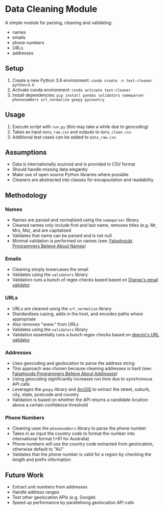 # Data Cleaning Module

A simple module for parsing, cleaning and validating:

- names
- emails
- phone numbers
- URLs
- addresses

## Setup

1. Create a new Python 3.6 environment: `conda create -n text-cleaner python=3.6`
2. Activate conda environment: `conda activate text-cleaner`
3. Install dependencies: `pip install pandas validators nameparser phonenumbers url_normalize geopy pycountry`

## Usage

1. Execute script with `run.py` (this may take a while due to geocoding)
2. Takes as input `data_raw.csv` and outputs to `data_clean.csv`
3. Additional test cases can be added to `data_raw.csv`

## Assumptions

- Data is internationally sourced and is provided in CSV format
- Should handle missing data elegantly
- Make use of open source Python libraries where possible
- Cleaners are abstracted into classes for encapsulation and readability

## Methodology

### Names

- Names are parsed and normalized using the `nameparser` library
- Cleaned names only include first and last name, removes titles (e.g. Mr, Mrs, Ms), and are capitalized
- Validates that name can be parsed and is not null
- Minimal validation is performed on names (see: [Falsehoods Programmers Believe About Names](https://www.kalzumeus.com/2010/06/17/falsehoods-programmers-believe-about-names/))

### Emails

- Cleaning simply lowercases the email
- Validates using the `validators` library
- Validation runs a bunch of regex checks based based on [Django's email validator](https://github.com/django/django/blob/main/django/core/validators.py)

### URLs

- URLs are cleaned using the `url_normalize` library
- Standardises casing, adds in the host, and encodes paths where appropriate
- Also removes "www." from URLs
- Validates using the `validators` library
- Validation essentially runs a bunch regex checks based on [dperini's URL validator](https://gist.github.com/dperini/729294)

### Addresses

- Uses geocoding and geolocation to parse the address string
- This approach was chosen because cleaning addresses is hard (see: [Falsehoods Programmers Believe About Addresses](https://www.mjt.me.uk/posts/falsehoods-programmers-believe-about-addresses/))
- Using geocoding significantly increases run time due to synchronous API calls
- Leverages the `geopy` library and [ArcGIS](https://www.esri.com/en-us/arcgis/about-arcgis/overview) to extract the street, suburb, city, state, postcode and country
- Validation is based on whether the API returns a candidate location above a certain confidence threshold

### Phone Numbers

- Cleaning uses the `phonenumbers` library to parse the phone number
- Takes in as input the country code to format the number into international format (+61 for Australia)
- Phone numbers will use the country code extracted from geolocation, otherwise default to "AU"
- Validates that the phone number is valid for a region by checking the length and prefix information

## Future Work

- Extract unit numbers from addresses
- Handle address ranges
- Test other geolocation APIs (e.g. Google)
- Speed up performance by parallelising geolocation API calls
